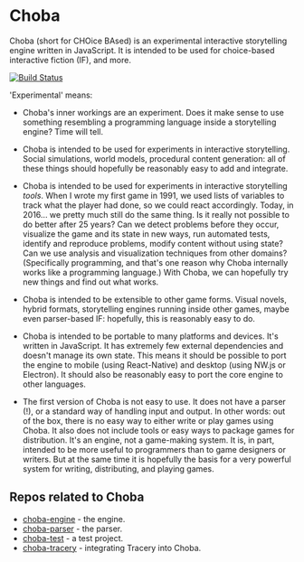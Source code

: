 # Choba

Choba (short for CHOice BAsed) is an experimental interactive storytelling engine written in JavaScript. It is intended to be used for choice-based interactive fiction (IF), and more.

[![Build Status](https://travis-ci.org/jhorneman/choba-engine.svg?branch=master)](https://travis-ci.org/jhorneman/choba-engine)

'Experimental' means:

* Choba's inner workings are an experiment. Does it make sense to use something resembling a programming language inside a storytelling engine? Time will tell.

* Choba is intended to be used for experiments in interactive storytelling. Social simulations, world models, procedural content generation: all of these things should hopefully be reasonably easy to add and integrate.

* Choba is intended to be used for experiments in interactive storytelling *tools*. When I wrote my first game in 1991, we used lists of variables to track what the player had done, so we could react accordingly. Today, in 2016... we pretty much still do the same thing. Is it really not possible to do better after 25 years? Can we detect problems before they occur, visualize the game and its state in new ways, run automated tests, identify and reproduce problems, modify content without using state? Can we use analysis and visualization techniques from other domains? (Specifically programming, and that's one reason why Choba internally works like a programming language.) With Choba, we can hopefully try new things and find out what works.

* Choba is intended to be extensible to other game forms. Visual novels, hybrid formats, storytelling engines running inside other games, maybe even parser-based IF: hopefully, this is reasonably easy to do.

* Choba is intended to be portable to many platforms and devices. It's written in JavaScript. It has extremely few external dependencies and doesn't manage its own state. This means it should be possible to port the engine to mobile (using React-Native) and desktop (using NW.js or Electron). It should also be reasonably easy to port the core engine to other languages.

* The first version of Choba is not easy to use. It does not have a parser (!), or a standard way of handling input and output. In other words: out of the box, there is no easy way to either write or play games using Choba. It also does not include tools or easy ways to package games for distribution. It's an engine, not a game-making system. It is, in part, intended to be more useful to programmers than to game designers or writers. But at the same time it is hopefully the basis for a very powerful system for writing, distributing, and playing games.

## Repos related to Choba

* [choba-engine](https://github.com/jhorneman/choba-engine) - the engine.
* [choba-parser](https://github.com/jhorneman/choba-engine) - the parser.
* [choba-test](https://github.com/jhorneman/choba-engine) - a test project.
* [choba-tracery](https://github.com/jhorneman/choba-tracery) - integrating Tracery into Choba.
